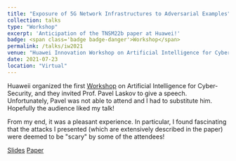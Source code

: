 ```yaml
---
title: "Exposure of 5G Network Infrastructures to Adversarial Examples"
collection: talks
type: "Workshop"
excerpt: 'Anticipation of the TNSM22b paper at Huawei!'
badge: <span class='badge badge-danger'>Workshop</span> 
permalink: /talks/iw2021
venue: "Huawei Innovation Workshop on Artificial Intelligence for Cyber-Security"
date: 2021-07-23
location: "Virtual"
---
```

 
Huaweii organized the first [Workshop](https://ai4sec.net/IW2021) on Artificial Intelligence for Cyber-Security, and they invited Prof. Pavel Laskov to give a speech. Unfortunately, Pavel was not able to attend and I had to substitute him. Hopefully the audience liked my talk!

From my end, it was a pleasant experience. In particular, I found fascinating that the attacks I presented (which are extensively described in the paper) were deemed to be "scary" by some of the attendees!

<a class="btn btn-outline-primary my-1 mr-1 btn-sm" href="https://gioapru.github.io/files/talks/iw21" target="_blank" rel="noopener">Slides</a>
<a class="btn btn-outline-primary my-1 mr-1 btn-sm" href="https://gioapru.github.io/publications/tnsm22b" target="_blank" rel="noopener">Paper</a>


